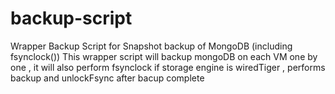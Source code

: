 # backup-script
Wrapper Backup Script for Snapshot backup of MongoDB (including fsynclock())
This wrapper script will backup mongoDB on each VM one by one , it will also perform fsynclock if storage engine is wiredTiger , performs backup and unlockFsync after bacup complete
